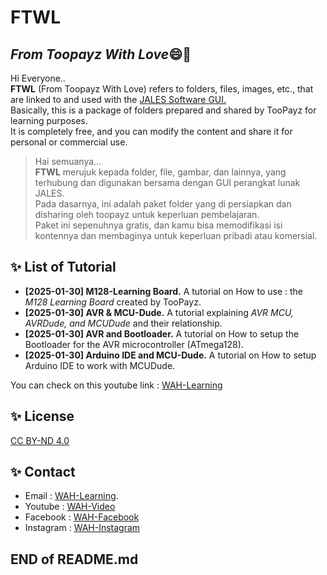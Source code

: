 # FTWL
## _From Toopayz With Love_:smile::green_heart:

Hi Everyone..  
**FTWL** (From Toopayz With Love) refers to folders, files, images, etc., that are linked to and used with the [JALES Software GUI.](https://github.com/WAH-share/JALES-apps)  
Basically, this is a package of folders prepared and shared by TooPayz for learning purposes.  
It is completely free, and you can modify the content and share it for personal or commercial use.
> Hai semuanya...  
> **FTWL** merujuk kepada folder, file, gambar, dan lainnya, yang terhubung dan digunakan bersama dengan GUI perangkat lunak JALES.  
> Pada dasarnya, ini adalah paket folder yang di persiapkan dan disharing oleh toopayz untuk keperluan pembelajaran.  
> Paket ini sepenuhnya gratis, dan kamu bisa memodifikasi isi kontennya dan membaginya untuk keperluan pribadi atau komersial.

##
## ✨ List of Tutorial
- **[2025-01-30] M128-Learning Board.**
A tutorial on How to use : the _M128 Learning Board_ created by TooPayz.
- **[2025-01-30] AVR & MCU-Dude.**
A tutorial explaining _AVR MCU, AVRDude, and MCUDude_ and their relationship.
- **[2025-01-30] AVR and Bootloader.**
A tutorial on How to setup the Bootloader for the AVR microcontroller (ATmega128).
- **[2025-01-30] Arduino IDE and MCU-Dude.**
A tutorial on How to setup Arduino IDE to work with MCUDude.

You can check on this youtube link : [WAH-Learning](https://www.youtube.com/@WAH.Learning)

## ✨ License
[CC BY-ND 4.0](https://creativecommons.org/licenses/by-nd/4.0/deed.en)

## ✨ Contact
- Email : [WAH-Learning](mailto:wah.learning@gmail.com).
- Youtube : [WAH-Video](https://www.youtube.com/@WAH.Learning)
- Facebook : [WAH-Facebook](https://www.facebook.com/profile.php?id=100094907858032)
- Instagram : [WAH-Instagram](https://www.instagram.com/wah.digital.solution/)

##
## END of README.md
